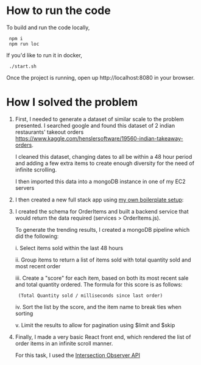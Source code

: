 # How to run the code

To build and run the code locally,

     npm i
     npm run loc

If you'd like to run it in docker,

     ./start.sh

Once the project is running, open up  http://localhost:8080 in your browser.


# **How I solved the problem**

1. First, I needed to generate a dataset of similar scale to the problem presented.
I searched google and found this dataset of 2 indian restaurants' takeout orders
https://www.kaggle.com/henslersoftware/19560-indian-takeaway-orders.

    I cleaned this dataset, changing dates to all be within a 48 hour period and adding
a few extra items to create enough diversity for the need of infinite scrolling.

    I then imported this data into a mongoDB instance in one of my EC2 servers

2. I then created a new full stack app using [my own boilerplate setup](https://github.com/bbatra/ServerSideNodeReact):
3. I created the schema for OrderItems and built a backend service that would return the data required (services > OrderItems.js).

    To generate the trending results, I created a mongoDB pipeline which did the following:

    i.   Select items sold within the last 48 hours

    ii.  Group items to return a list of items sold with total quantity sold and most recent order

    iii. Create a "score" for each item, based on both its most recent sale and total quantity ordered.
    The formula for this score is as follows:

        (Total Quantity sold / milliseconds since last order)

    iv.  Sort the list by the score, and the item name to break ties when sorting

    v.   Limit the results to allow for pagination using $limit and $skip

4. Finally, I made a very basic React front end, which rendered the list of order items in an infinite scroll manner.

   For this task, I used the [Intersection Observer API](https://developer.mozilla.org/en-US/docs/Web/API/Intersection_Observer_API)